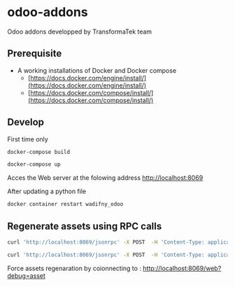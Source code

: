 # odoo-addons
Odoo addons developped by TransformaTek team


## Prerequisite 

* A working installations of Docker and Docker compose
    - [https://docs.docker.com/engine/install/](https://docs.docker.com/engine/install/)
    - [https://docs.docker.com/compose/install/](https://docs.docker.com/compose/install/) 

## Develop

First time only
```bash
docker-compose build 
```

```bash
docker-compose up
```
Acces the Web server at the folowing address [http://localhost:8069](http://localhost:8069)

After updating a python file 
```bash
docker container restart wadifny_odoo
```

## Regenerate assets using RPC calls

```bash
curl 'http://localhost:8069/jsonrpc' -X POST  -H 'Content-Type: application/json' --data-raw '{"jsonrpc": "2.0","method": "call","params": {"service": "object","method": "execute","args": ["<dbname>",2,"<password>","ir.attachment","search",["&",["res_model","=","ir.ui.view"], "|","|","|",["name","=like","%.assets_%.css"],["name","=like","%.assets_%.js"],["name","=","web_editor.summernote.css"],["name","=","web_editor.summernote.js"]]]},"id":14996920}'

curl 'http://localhost:8069/jsonrpc' -X POST  -H 'Content-Type: application/json' --data-raw '{"jsonrpc": "2.0","method": "call","params": {"service": "object","method": "execute","args": ["<dbname>",2,"<password>","ir.attachment","unlink",[<returned list from first command>]]},"id":14996920}'
```

Force assets regenaration by coionnecting to : [http://localhost:8069/web?debug=asset](http://localhost:8069/web?debug=asset)
